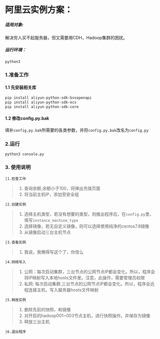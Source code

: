 # 阿里云实例方案：

##### 适用对象:
解决穷人买不起服务器，但又需要用CDH，Hadoop集群的困扰。

##### 运行环境：
`python3`

### 1.准备工作
#### 1.1 先安装相关库
```bash
pip install aliyun-python-sdk-bssopenapi
pip install aliyun-python-sdk-ecs
pip install aliyun-python-sdk-core 
```

#### 1.2 修改config.py.bak

填补`config.py.bak`所需要的各类参数，并将`config.py.bak`改名为`config.py`

### 2.运行

```shell
python3 console.py
```

### 3. 使用说明
```
|1.检查工作
```
> 1. 查询余额,余额小于100，将弹出充值页面
> 2. 将当前主机IP，添加至安全组

```
|2.创建实例
```
> 1. 选择主机类型，若没有想要的类型，则推出程序后，在`config.py`里，填写`instance_machine_type`
> 2. 选择镜像，若无自定义镜像，则可以选择使用纯净的centos7.8镜像
> 3. 从镜像启动三台主机节点

```
|3.查看实例
```
> 1. 我说，我懒得写这个了，你信么
```
|4.网络写入
```
> 1. 公网：每次启动集群，三台节点的公网节点IP都会变化。所以，程序会将IP映射写入本地hosts文件里。注意，此操作，需要管理员权限
> 2. 私网: 每次启动集群,三台节点的公网节点IP都会变化。所以，程序会远程连接主机，写入服务器hosts文件映射
```
|5.释放实例
```
> 1. 删除先前的快照，和镜像
> 2. 对开启的hadoop001~003节点主机，进行快照操作。并保存为镜像
> 3. 释放三台主机
```
|6.退出程序
```
